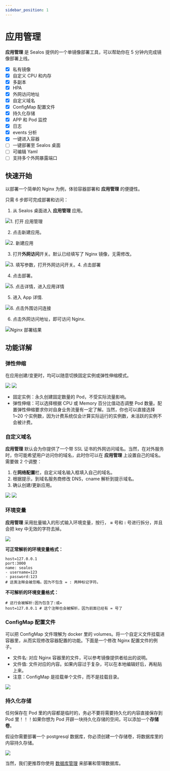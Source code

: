 ```yaml
---
sidebar_position: 1
---
```


# 应用管理

**应用管理** 是 Sealos 提供的一个单镜像部署工具，可以帮助你在 5 分钟内完成镜像部署上线。

- [x] 私有镜像
- [x] 自定义 CPU 和内存
- [x] 多副本
- [x] HPA
- [x] 外网访问地址
- [x] 自定义域名
- [x] ConfigMap 配置文件
- [x] 持久化存储
- [x] APP 和 Pod 监控
- [x] 日志
- [x] events 分析
- [x] 一键进入容器
- [ ] 一键部署至 Sealos 桌面
- [ ] 可编辑 Yaml
- [ ] 支持多个外网暴露端口

## 快速开始

以部署一个简单的 Nginx 为例，体验容器部署和 **应用管理** 的便捷性。

只需 6 步即可完成部署和访问：

1. 从 Sealos 桌面进入 **应用管理** 应用。

![1. 打开 **应用管理**](./imgs/applaunchpad1.png)

2. 点击新建应用。

![2. 新建应用](./imgs/applaunchpad2.png)

3. 打开**外网访问**开关。默认已经填写了 Nginx 镜像，无需修改。

![3. 填写参数，打开外网访问开关。4. 点击部署](./imgs/applaunchpad3.png)

4. 点击部署。

![5. 点击详情，进入应用详情](./imgs/applaunchpad4.png)

5. 进入 App 详情.

![6. 点击外围访问连接](./imgs/applaunchpad5.png)

6. 点击外网访问地址，即可访问 Nginx.

![Nginx 部署结果](./imgs/applaunchpad6.png)

## 功能详解

### 弹性伸缩

在应用创建/变更时，均可以随意切换固定实例或弹性伸缩模式。

![](./imgs/applaunchpad7.png)
![](./imgs/applaunchpad8.png)

- 固定实例：永久创建固定数量的 Pod，不受实际流量影响。
- 弹性伸缩：可以选择根据 CPU 或 Memory 百分比值动态调整 Pod 数量。配置弹性伸缩要求你对自身业务流量有一定了解。当然，你也可以直接选择 1~20 个实例数，因为计费系统仅会计算实际运行的实例数，未活跃的实例不会被计费。

### 自定义域名

**应用管理** 默认会为你提供了一个带 SSL 证书的外网访问域名。当然，在对外服务时，你可能希望用户访问你的域名，此时你可以在 **应用管理** 上设置自己的域名。需要做 2 个调整：

1. 在**网络配置**栏，自定义域名输入框填入自己的域名。
2. 根据提示，到域名服务商修改 DNS，cname 解析到提示域名。
3. 确认创建/更新应用。

![](./imgs/applaunchpad9.png)
![](./imgs/applaunchpad10.png)

### 环境变量

**应用管理** 采用批量输入的形式输入环境变量，按行， **=** 号和 **:** 号进行拆分，并且会把 key 中无效的字符去掉。

![](./imgs/applaunchpad12.png)

**可正常解析的环境变量格式：**

```
host=127.0.0.1
port:3000
name: sealos
- username=123
- password:123
# 这类注释会被忽略。因为不包含 = : 两种标记字符。
```

**不可解析的环境变量格式：**

```
# 这行会被解析:因为包含了:或=
host=127.0.0.1 # 这个注释也会被解析，因为前面已经有 = 号了
```

### ConfigMap 配置文件

可以把 ConfigMap 文件理解为 docker 里的 volumes。将一个自定义文件挂载进容器里，从而实现修改容器配置的功能。下面是一个修改 Nginx 配置文件的例子。

- 文件名: 对应 Nginx 容器里的文件，可以参考镜像提供者给出的说明。
- 文件值: 文件对应的内容。如果内容过于复杂，可以在本地编辑好后，再粘贴上来。
- 注意：ConfigMap 是挂载单个文件，而不是挂载目录。

![](./imgs/applaunchpad13.png)

### 持久化存储

任何保存在 Pod 里的内容都是临时的，务必不要将需要持久化的内容直接保存到 Pod 里！！！如果你想为 Pod 开辟一块持久化存储的空间，可以添加一个**存储卷**。

假设你需要部署一个 postgresql 数据库，你必须创建一个存储卷，将数据库里的内容持久存储。

![](./imgs/applaunchpad14.png)

当然，我们更推荐你使用 [数据库管理](../dbprovider/dbprovider.md) 来部署和管理数据库。
